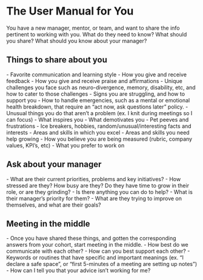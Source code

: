 <h1>The User Manual for You</h1>

You have a new manager, mentor, or team, and want to share the info pertinent to working with you. What do they need to know? What should you share? What should you know about your manager?

<h2>Things to share about you</h2>
- Favorite communication and learning style
- How you give and receive feedback
- How you give and receive praise and affirmations
- Unique challenges you face such as neuro-divergence, memory, disability, etc, and how to cater to those challenges
- Signs you are struggling, and how to support you
- How to handle emergencies, such as a mental or emotional health breakdown, that require an “act now, ask questions later” policy.
- Unusual things you do that aren’t a problem (ex. I knit during meetings so I can focus)
- What inspires you
- What demotivates you
- Pet peeves and frustrations
- Ice breakers, hobbies, random/unusual/interesting facts and interests
- Areas and skills in which you excel
- Areas and skills you need help growing
- How you believe you are being measured (rubric, company values, KPI’s, etc)
- What you prefer to work on

<h2>Ask about your manager</h2>
- What are their current priorities, problems and key initiatives?
- How stressed are they? How busy are they? Do they have time to grow in their role, or are they grinding?
- Is there anything you can do to help?
- What is their manager’s priority for them?
- What are they trying to improve on themselves, and what are their goals?

<h2>Meeting in the middle</h2>
- Once you have shared these things, and gotten the corresponding answers from your cohort, start meeting in the middle. 
- How best do we communicate with each other?
- How can you best support each other?
- Keywords or routines that have specific and important meanings (ex. “I declare a safe space”, or “first 5-minutes of a meeting are setting up notes”)
- How can I tell you that your advice isn’t working for me?
